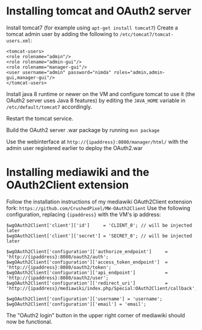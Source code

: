 # Installing tomcat and OAuth2 server

Install tomcat7 (for example using `apt-get install tomcat7`)
Create a tomcat admin user by adding the following to `/etc/tomcat7/tomcat-users.xml`:

```
<tomcat-users>
<role rolename="admin"/>
<role rolename="admin-gui"/>
<role rolename="manager-gui"/>
<user username="admin" password="nimda" roles="admin,admin-gui,manager-gui"/>
</tomcat-users>
```

Install java 8 runtime or newer on the VM and configure tomcat to use it (the OAuth2 server uses Java 8 features) by editing the `JAVA_HOME` variable in `/etc/default/tomcat7` accordingly.

Restart the tomcat service.

Build the OAuth2 server .war package by running `mvn package`

Use the webinterface at `http://{ipaddress}:8080/manager/html/` with the admin user registered earlier to deploy the OAuth2.war

# Installing mediawiki and the OAuth2Client extension

Follow the installation instructions of my mediawiki OAuth2Client extension fork: `https://github.com/CrushedPixel/MW-OAuth2Client`
Use the following configuration, replacing `{ipaddress}` with the VM's ip address:

```
$wgOAuth2Client['client']['id']     = 'CLIENT_0'; // will be injected later
$wgOAuth2Client['client']['secret'] = 'SECRET_0'; // will be injected later

$wgOAuth2Client['configuration']['authorize_endpoint']     = 'http://{ipaddress}:8080/oauth2/auth';
$wgOAuth2Client['configuration']['access_token_endpoint']  = 'http://{ipaddress}:8080/oauth2/token';
$wgOAuth2Client['configuration']['api_endpoint']           = 'http://{ipaddress}:8080/oauth2/user';
$wgOAuth2Client['configuration']['redirect_uri']           = 'http://{ipaddress}/mediawiki/index.php/Special:OAuth2Client/callback';

$wgOAuth2Client['configuration']['username'] = 'username';
$wgOAuth2Client['configuration']['email'] = 'email';
```

The "OAuth2 login" button in the upper right corner of mediawiki should now be functional.
